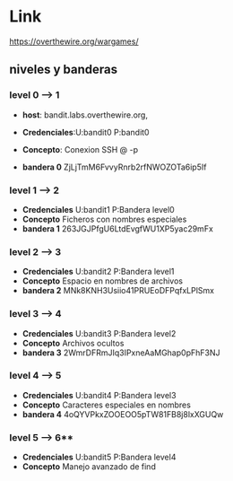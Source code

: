 # Link 
https://overthewire.org/wargames/

## niveles y banderas

### level 0 --> 1
- **host**: bandit.labs.overthewire.org,
- **Credenciales**:U:bandit0 P:bandit0
- **Concepto**: Conexion SSH
<usuario>@<hostname> -p <puerto>

- **bandera 0**  ZjLjTmM6FvvyRnrb2rfNWOZOTa6ip5If

### level 1 --> 2
- **Credenciales** U:bandit1 P:Bandera level0
- **Concepto** Ficheros con nombres especiales
- **bandera 1** 263JGJPfgU6LtdEvgfWU1XP5yac29mFx

### level 2 --> 3
- **Credenciales** U:bandit2 P:Bandera level1
- **Concepto** Espacio en nombres de archivos
- **bandera 2** MNk8KNH3Usiio41PRUEoDFPqfxLPlSmx

### level 3 --> 4
- **Credenciales** U:bandit3 P:Bandera level2
- **Concepto**  Archivos ocultos
- **bandera 3** 2WmrDFRmJIq3IPxneAaMGhap0pFhF3NJ

### level 4 --> 5
- **Credenciales** U:bandit4 P:Bandera level3
- **Concepto** Caracteres especiales en nombres
- **bandera 4** 4oQYVPkxZOOEOO5pTW81FB8j8lxXGUQw

### level 5 --> 6**
- **Credenciales** U:bandit5 P:Bandera level4
- **Concepto** Manejo avanzado  de  find


